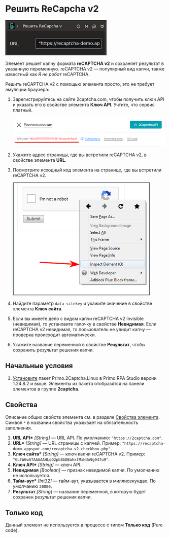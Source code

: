 # Решить ReCapcha v2

![](<../../../../.gitbook/assets1/linux-items-extra/recaptcha-v2.png>)

Элемент решает капчу формата **reCAPTCHA v2** и сохраняет результат в указанную переменную. reCAPTCHA v2 — популярный вид капчи, также известный как *Я не робот* reCAPTCHA.

Решить reCAPTCHA v2 с помощью элемента просто, это не требует эмуляции браузера:

1. Зарегистрируйтесь на сайте 2captcha.com, чтобы получить ключ API и указать его в свойстве элемента **Ключ API**. Учтите, что сервис платный.

   ![](<../../../../.gitbook/assets1/linux-items-extra/2captcha-api-key.png>)

1. Укажите адрес страницы, где вы встретили reCAPTCHA v2, в свойстве элемента **URL**.
1. Посмотрите исходный код элемента на странице, где вы встретили reCAPTCHA v2.

   ![](<../../../../.gitbook/assets/image (486).png>)

1. Найдите параметр `data-sitekey` и укажите значение в свойстве элемента **Ключ сайта**.
1. Если вы имеете дело с видом капчи reCAPTCHA v2 Invisible (невидимая), то установите галочку в свойстве **Невидимая**. Если reCAPTCHA v2 невидимая, то пользователь не увидит капчу — проверка происходит автоматически.
1. Укажите название переменной в свойстве **Результат**, чтобы сохранить результат решения капчи.



## Начальные условия

1. [Установите](https://docs.primo-rpa.ru/primo-rpa/primo-rpa-studio-linux/projects/manage-dependencies#menedzher-zavisimostei) пакет Primo.2Captcha.Linux в Primo RPA Studio версии 1.24.8.2 и выше. Элементы из пакета отобразятся на панели элементов в группе **2captcha**.



## Свойства
Описание общих свойств элемента см. в разделе [Свойства элемента](https://docs.primo-rpa.ru/primo-rpa/primo-studio/process/elements#svoistva-elementa).\
Символ `*` в названии свойства указывает на обязательность заполнения.

1. **URL API\*** *[String]* — URL API. По умолчанию: `"https://2captcha.com"`.
1. **URL\*** *[String]* — URL страницы с капчей. Пример: `"https://recaptcha-demo.appspot.com/recaptcha-v2-checkbox.php"`.
1. **Ключ сайта\*** *[String]* — ключ капчи reCAPTCHA v2. Пример: `"6LfW6wATAAAAAHLqO2pb8bDBahxlMxNdo9g947u9"`.
1. **Ключ API\*** *[String]* — ключ API. 
1. **Невидимая** *[Boolean]* — признак невидимой капчи. По умолчанию не используется. 
1. **Тайм-аут\*** *[Int32]* — тайм-аут, указывается в миллисекундах. По умолчанию `20000`.
1. **Результат** *[String]* — название переменной, в которую будет сохранен результат решения капчи.

## Только код

Данный элемент не используется в процессе с типом **Только код** (Pure code).


